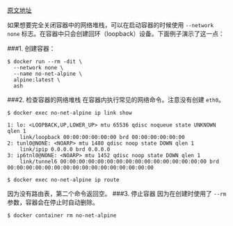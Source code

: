 [原文地址](https://docs.docker.com/network/none/)

如果想要完全关闭容器中的网络堆栈，可以在启动容器的时候使用 `--network none` 标志。在容器中只会创建回环（loopback）设备。下面例子演示了这一点：

###1. 创建容器：
```
$ docker run --rm -dit \
  --network none \
  --name no-net-alpine \
  alpine:latest \
  ash
```
###2. 检查容器的网络堆栈
在容器内执行常见的网络命令。注意没有创建 `eth0`。
```
$ docker exec no-net-alpine ip link show

1: lo: <LOOPBACK,UP,LOWER_UP> mtu 65536 qdisc noqueue state UNKNOWN qlen 1
    link/loopback 00:00:00:00:00:00 brd 00:00:00:00:00:00
2: tunl0@NONE: <NOARP> mtu 1480 qdisc noop state DOWN qlen 1
    link/ipip 0.0.0.0 brd 0.0.0.0
3: ip6tnl0@NONE: <NOARP> mtu 1452 qdisc noop state DOWN qlen 1
    link/tunnel6 00:00:00:00:00:00:00:00:00:00:00:00:00:00:00:00 brd 00:00:00:00:00:00:00:00:00:00:00:00:00:00:00:00
```
```
$ docker exec no-net-alpine ip route
```
因为没有路由表，第二个命令返回空。
###3. 停止容器
因为在创建时使用了 `--rm` 参数，容器会在停止时自动删除。
```
$ docker container rm no-net-alpine
```